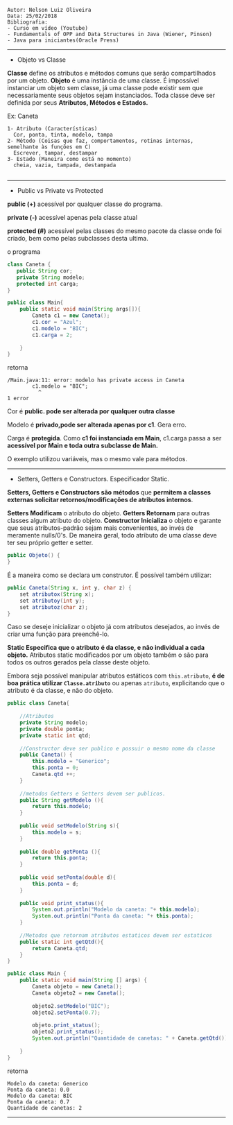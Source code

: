 ```
Autor: Nelson Luiz Oliveira
Data: 25/02/2018
Bibliografia: 
- Curso em vídeo (Youtube)
- Fundamentals of OPP and Data Structures in Java (Wiener, Pinson)
- Java para iniciantes(Oracle Press)
```
_________________________________________________________

* Objeto vs Classe 

**Classe** define os atributos e métodos comuns que serão compartilhados por um objeto. 
**Objeto** é uma instância de uma classe. 
É impossível instanciar um objeto sem classe, já uma classe pode existir sem que necessariamente seus objetos sejam instanciados. 
Toda classe deve ser definida por seus  **Atributos, Métodos e Estados.**  

Ex: Caneta
```
1- Atributo (Características)
  Cor, ponta, tinta, modelo, tampa
2- Método (Coisas que faz, comportamentos, rotinas internas, semelhante às funções em C)
  Escrever, tampar, destampar
3- Estado (Maneira como está no momento)
  cheia, vazia, tampada, destampada
  
```

_________________________________________________________
* Public vs Private vs Protected

**public (+)** acessível por qualquer classe do programa.

**private (-)** acessível apenas pela classe atual

**protected (#)** acessível pelas classes do mesmo pacote da classe onde foi criado, bem como pelas subclasses desta ultima. 


o programa 
```java
class Caneta {
   public String cor;
   private String modelo;
   protected int carga;
}

public class Main{
    public static void main(String args[]){
        Caneta c1 = new Caneta();
        c1.cor = "Azul";
        c1.modelo = "BIC";
        c1.carga = 2;
    
    }
}
```

retorna 

```
/Main.java:11: error: modelo has private access in Caneta
        c1.modelo = "BIC";
          ^
1 error
```

Cor é **public. pode ser alterada por qualquer outra classe**

Modelo é **privado,pode ser alterada apenas por c1**. Gera erro. 

Carga é **protegida**. Como **c1 foi instanciada em Main**, c1.carga passa a ser **acessível por Main e toda outra subclasse de Main.** 

O exemplo utilizou variáveis, mas o mesmo vale para métodos. 
__________________________________________________________

* Setters, Getters e Constructors. Especificador Static.

**Setters, Getters e Constructors são métodos** que **permitem a classes externas solicitar retornos/modificações de atributos internos**.

**Setters Modificam** o atributo do objeto.
**Getters Retornam** para outras classes algum atributo do objeto.
**Constructor Inicializa** o objeto e garante que seus atributos-padrão sejam mais convenientes, ao invés de meramente nulls/0's.
De maneira geral, todo atributo de uma classe deve ter seu próprio getter e setter.
```java
public Objeto() {
}
```
É a maneira como se declara um construtor. É possível também utilizar: 
```java
public Caneta(String x, int y, char z) {
	set atributox(String x);
	set atributoy(int y);
	set atributoz(char z);
}

```
Caso se deseje inicializar o objeto já com atributos desejados, ao invés de criar uma função para preenchê-lo. 

**Static Especifica que o atributo é da classe, e não individual a cada objeto.** Atributos static modificados por um objeto também 
o são para todos os outros gerados pela classe deste objeto. 

Embora seja possível manipular atributos estáticos com ```this.atributo```, **é de boa prática utilizar ```Classe.atributo```** ou apenas
```atributo```, explicitando que o atributo é da classe, e não do objeto. 

```java 
public class Caneta{
    
    //Atributos
    private String modelo;
    private double ponta;
    private static int qtd;
    
    //Constructor deve ser publico e possuir o mesmo nome da classe
    public Caneta() {
        this.modelo = "Generico";
        this.ponta = 0;
        Caneta.qtd ++;
    }
    
    //metodos Getters e Setters devem ser publicos.
    public String getModelo (){
        return this.modelo;
    }
    
    public void setModelo(String s){
        this.modelo = s; 
    }
    
    public double getPonta (){
        return this.ponta;
    }
    
    public void setPonta(double d){
        this.ponta = d;
    }
    
    public void print_status(){
        System.out.println("Modelo da caneta: "+ this.modelo);
        System.out.println("Ponta da caneta: "+ this.ponta);
    }
    
    //Metodos que retornam atributos estaticos devem ser estaticos
    public static int getQtd(){
        return Caneta.qtd;		
    }
}

public class Main {
    public static void main(String [] args) {
        Caneta objeto = new Caneta();
        Caneta objeto2 = new Caneta();
        
        objeto2.setModelo("BIC");
        objeto2.setPonta(0.7);
        
        objeto.print_status();
        objeto2.print_status();
        System.out.println("Quantidade de canetas: " + Caneta.getQtd());
 
    }
}

```

retorna

```
Modelo da caneta: Generico
Ponta da caneta: 0.0
Modelo da caneta: BIC
Ponta da caneta: 0.7
Quantidade de canetas: 2
```
__________________________________________________________

